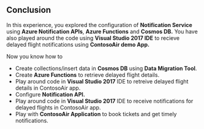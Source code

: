## Conclusion

In this experience, you explored the configuration of **Notification Service** using **Azure Notification APIs**, **Azure Functions** and **Cosmos DB.** You have also played around the code using **Visual Studio 2017 IDE** to recieve delayed flight notifications using **ContosoAir demo App.**

Now you know how to

- Create collections/insert data in **Cosmos DB** using **Data Migration Tool**.
- Create **Azure Functions** to retrieve delayed flight details.
- Play around code in **Visual Studio 2017** IDE to retreive delayed flight details in ContosoAir app.
- Configure **Notification API.**
- Play around code in **Visual Studio 2017** IDE to receive notifications for delayed flights in ContosoAir app.
- Play with **ContosoAir Application** to book tickets and get timely notifications.